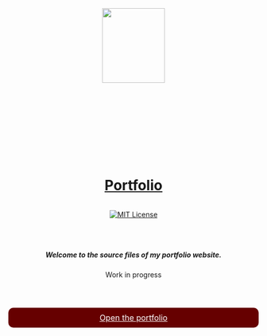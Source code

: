 <div align=center>
  <img src="../src/assets/img/read-me-crescent.svg" width=50% style="max-height: 300px;">
</div>

<div align="center">

  # [Portfolio]($$PREVIEW_URL$$)

</div>

<div align="center" style="display: flex; flex-direction: row;justify-content: space-evenly;">
  <div>
  
  [![MIT License](https://img.shields.io/github/license/dulmi-k/dulmi-k.github.io)](https://img.shields.io/github/license/dulmi-k/dulmi-k.github.io)

  </div>
</div>

<div align="center" style="padding: 30px 0">

##### Welcome to the source files of my portfolio website.

Work in progress

</div>


<a align="center" style="
cursor: pointer;
border: none;
background-color: #660000;
color: #fff;
display: flex;
justify-content: center;
align-self: center;
font-size: 16px;
padding: 10px 30px;
box-sizing: border-box;
width: 100%;
border-radius: 10px" href="https://dulmi-k.github.io">
  <span>Open the portfolio</span>
</a>
